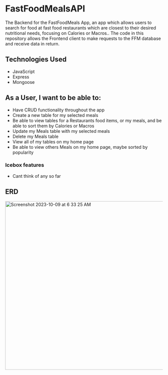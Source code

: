 # FastFoodMealsAPI

The Backend for the FastFoodMeals App, an app which allows users to search for food at fast food restaurants which are closest to their desired nutritional needs, focusing on Calories or Macros.. The code in this repository allows the Frontend client to make requests to the FFM database and receive data in return.

## Technologies Used

- JavaScript
- Express
- Mongoose

## As a User, I want to be able to:

- Have CRUD functionality throughout the app
- Create a new table for my selected meals
- Be able to view tables for a Restaurants food items, or my meals, and be able to sort them by Calories or Macros
- Update my Meals table with my selected meals
- Delete my Meals table 
- View all of my tables on my home page
- Be able to view others Meals on my home page, maybe sorted by popularity

### Icebox features

- Cant think of any so far

## ERD
<img width="540" alt="Screenshot 2023-10-09 at 6 33 25 AM" src="https://github.com/WahidSiddiqi/FastFoodMealsAPI/assets/12146715/2f855fce-8521-4cc5-a949-51e744bc2cd1">
